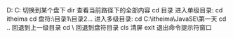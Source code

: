 D: C: 切换到某个盘下
dir 查看当前路径下的全部内容
cd 目录 进入单级目录: cd itheima
cd 盘符:\目录1\目录2\... 进入多级目录: cd C:\itheima\JavaSE\第一天
cd .. 回退到上一级目录
cd \ 回退到盘符目录
cls 清屏
exit 退出命令提示符窗口
